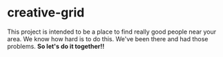 # creative-grid
This project is intended to be a place to find really good people near your area. We know how hard is to do this. We've been there and had those problems.  **So let's do it together!!**
